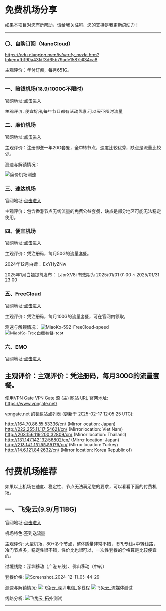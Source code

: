 # 免费机场分享

如果本项目对您有所帮助，请给我关注吧，您的支持是我更新的动力！


---

### 〇、自购订阅（NanoCloud）

<https://edu.dianping.men/iv/verify_mode.htm?token=fb190a43fdf3d65b79ade1587c034ca8>

主观评价：年付订阅，每月651G。

---
### 一、赔钱机场(18.9/1000G不限时)

官网地址:[点击进入](https://xn--mes358aby2apfg.com/#/register?code=bmiVr9Re)


主观评价: 便宜好用,每年节日都有活动优惠,可以买不限时流量




### 二、廉价机场

官网地址:[点击进入](https://lianjia.me/#/register?code=YGKMsx4B)

主观评价：注册即送一年20G套餐，全中转节点，速度比较优秀，缺点是流量比较少。


测速与解锁情况：

![廉价机场测速](https://github.com/user-attachments/assets/73bfb5d4-0305-4fb4-bac8-08ae0b89f6d9)


### 三、速达机场

官网地址:[点击进入](https://cke5ad.cp-mining.com/#/register?code=OpqA8l9d)

主观评价：包含香港节点无线流量的免费公益套餐，缺点是部分地区可能无法稳定使用。


### 四、便宜机场

官网地址:[点击进入](https://xn--wtq35pfyd55o.co/#/register?code=dFdvwl4x)

主观评价：凭注册码，每月50G的流量套餐。

2024年12月白嫖： ExYHyZNw

2025年1月白嫖提前发布：  LJprXV8i   有效期为   2025/01/01 01:00 ~ 2025/01/31 23:00


### 五、FreeCloud

官网地址:[点击进入](https://freeflyb.hkbn.xyz/#/register?code=YmPEs7Jj)

主观评价：凭注册码，每月100G的流量套餐，可在官网内领取。

测速与解锁情况：
![MiaoKo-592-FreeCloud-speed](https://github.com/user-attachments/assets/70ee3fba-0a5c-4941-ac4d-a2941e66c681)
![MiaoKo-Free白嫖套餐-test](https://github.com/user-attachments/assets/5d27301e-7326-49fd-9960-c47658921b69)

### 六、EMO
官网地址:[点击进入](https://yyds.emovpn.top/#/register?code=qcCptXyO)

主观评价：主观评价：凭注册码，每月300G的流量套餐。
---


使用VPN Gate
VPN Gate 源 (主) 网站 URL
官网地址: https://www.vpngate.net/

vpngate.net 的镜像站点列表 (更新于 2025-02-17 12:05:25 UTC):

http://164.70.86.55:53336/cn/ (Mirror location: Japan)
http://222.255.11.117:54621/cn/ (Mirror location: Viet Nam)
http://203.156.119.200:32809/cn/ (Mirror location: Thailand)
http://131.147.142.132:56802/cn/ (Mirror location: Japan)
http://213.142.151.65:59176/cn/ (Mirror location: Turkey)
http://14.6.121.84:2632/cn/ (Mirror location: Korea Republic of)

# 付费机场推荐

如果以上机场在速度、稳定性、节点无法满足您的要求，可以看看下面的付费机场。


## 一、飞兔云(9.9/月118G)

官网地址:[点击进入](https://xn--9kq10e0y7h.site/index.html?register=C0ZvbxgX)

机场特色:签到送流量

主观评价: 大型机场，80+多个节点，整体质量非常不错，IEPL专线+中转线路，冷门节点多，稳定性很不错，性价比也很可以，一次性套餐的价格算是比较便宜的。

过境线路：深圳移动（广港专线）、佛山移动（中转）

套餐价格:
![Screenshot_2024-12-11_05-44-29](https://github.com/user-attachments/assets/eca8bd3a-7c28-41ff-a12b-bf6032e0a73d)


测速与解锁情况:
![飞兔云_深圳电信_多线程](https://github.com/user-attachments/assets/081203b5-6abe-463e-b3f3-c16980e84eba)
![飞兔云_流媒体测试](https://github.com/user-attachments/assets/0b04086a-e9e1-4de7-a48d-f24a2d9d7727)

线路分析:
![飞兔云_拓扑测试](https://github.com/user-attachments/assets/3602fbe4-8432-44a8-a7d3-ca4cb6146ed5)

---

